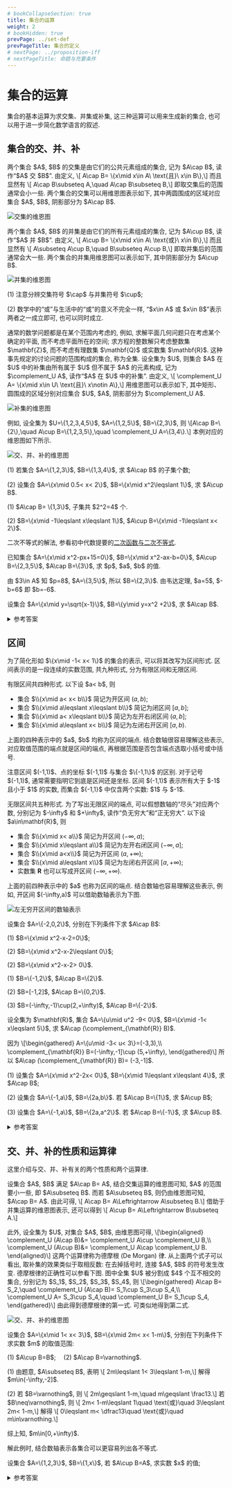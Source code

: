```yaml
---
# bookCollapseSection: true
title: 集合的运算
weight: 2
# bookHidden: true
prevPage: ../set-def
prevPageTitle: 集合的定义
# nextPage: ../proposition-iff
# nextPageTitle: 命题与充要条件
---
```


# 集合的运算

集合的基本运算为求交集、并集或补集, 这三种运算可以用来生成新的集合, 也可以用于进一步简化数学语言的叙述.

## 集合的交、并、补

<p>
两个集合 $A$, $B$ 的交集是由它们的公共元素组成的集合, 记为 $A\cap B$, 读作“$A$ 交 $B$”. 由定义, \[
    A\cap B= \{x\mid x\in A\ \text{且}\ x\in B\},\]
而且显然有 \[
    A\cap B\subseteq A,\quad A\cap B\subseteq B,\]
即取交集后的范围通常会小一些. 两个集合的交集可以用维恩图表示如下, 其中两圆围成的区域对应集合 $A$, $B$, 阴影部分为 $A\cap B$.
</p>
<img alt="交集的维恩图" src="/figs/2022/2022-08/2022-0821-1420.svg"></img>

<p>
两个集合 $A$, $B$ 的并集是由它们的所有元素组成的集合, 记为 $A\cup B$, 读作“$A$ 并 $B$”. 由定义, \[
    A\cup B= \{x\mid x\in A\ \text{或}\ x\in B\},\]
而且显然有 \[
    A\subseteq A\cup B,\quad B\subseteq A\cup B,\]
即取并集后的范围通常会大一些. 两个集合的并集用维恩图可以表示如下, 其中阴影部分为 $A\cup B$.
</p>
<img alt="并集的维恩图" src="/figs/2022/2022-08/2022-0821-1430.svg"></img>

<myremark>
    <p>(1) 注意分辨交集符号 $\cap$ 与并集符号 $\cup$;</p>
    <p>(2) 数学中的“或”与生活中的“或”的意义不完全一样, “$x\in A$ 或 $x\in B$”表示两者之一成立即可, 也可以同时成立.</p>
</myremark>

<p>
通常的数学问题都是在某个范围内考虑的, 例如, 求解平面几何问题只在考虑某个确定的平面, 而不考虑平面所在的空间; 求方程的整数解只考虑整数集 $\mathbf{Z}$, 而不考虑有理数集 $\mathbf{Q}$ 或实数集 $\mathbf{R}$. 这种事先规定的讨论问题的范围构成的集合, 称为全集. 设全集为 $U$, 则集合 $A$ 在 $U$ 中的补集由所有属于 $U$ 但不属于 $A$ 的元素构成, 记为 $\complement_U A$, 读作“$A$ 在 $U$ 中的补集”. 由定义, \[
    \complement_U A= \{x\mid x\in U\ \text{且}\ x\notin A\},\]
用维恩图可以表示如下, 其中矩形、圆围成的区域分别对应集合 $U$, $A$, 阴影部分为 $\complement_U A$.
</p>
<img alt="补集的维恩图" src="/figs/2022/2022-08/2022-0821-1530.svg"></img>

<p>
例如, 设全集为 $U=\{1,2,3,4,5\}$, $A=\{1,2,5\}$, $B=\{2,3\}$, 则
\[A\cap B=\{2\},\quad A\cup B=\{1,2,3,5\},\quad 
  \complement_U A=\{3,4\}.\]
本例对应的维恩图如下所示.
</p>
<img alt="交、并、补的维恩图" src="/figs/2022/2022-08/2022-0821-1540.svg"></img>


<myexample>
    <p>(1) 若集合 $A=\{1,2,3\}$, $B=\{1,3,4\}$, 求 $A\cap B$ 的子集个数;</p>
    <p>(2) 设集合 $A=\{x\mid 0.5< x< 2\}$, $B=\{x\mid x^2\leqslant 1\}$, 求 $A\cup B$.</p>
</myexample>

<mysolution>
    <p>(1) $A\cap B= \{1,3\}$, 子集共 $2^2=4$ 个.</p>
    <p>(2) $B=\{x\mid -1\leqslant x\leqslant 1\}$, $A\cup B=\{x\mid -1\leqslant x< 2\}$.</p>
</mysolution>

<myremark>
    <p>二次不等式的解法, 参看初中代数提要的<a href="../../ms-function/quadratic-function-inequality#二次不等式的解法">二次函数与二次不等式</a>.</p>
</myremark>

<myexample>
    <p> 已知集合 $A=\{x\mid x^2-px+15=0\}$, $B=\{x\mid x^2-ax-b=0\}$, $A\cup B=\{2,3,5\}$, $A\cap B=\{3\}$, 求 $p$, $a$, $b$ 的值.</p>
</myexample>

<mysolution>
    <p>由 $3\in A$ 知 $p=8$, $A=\{3,5\}$, 所以 $B=\{2,3\}$. 由韦达定理, $a=5$, $-b=6$ 即 $b=-6$.</p>
</mysolution>

<myexercise>
    <p>设集合 $A=\{x\mid y=\sqrt{x-1}\}$, $B=\{y\mid y=x^2 +2\}$, 求 $A\cap B$.</p>
</myexercise>

<details><summary>参考答案</summary>
    <p>$A=\{x\mid x\geqslant 1\}$, $B=\{x\mid x\geqslant 2\}$, 则 $A\cap B=\{x\mid x\geqslant 2\}$. (注意, $A$ 描述的是根号下 $x$ 的取值范围, $B$ 描述的是二次函数的取值范围.)</p>
</details>

## 区间

<p>
为了简化形如 $\{x\mid -1< x< 1\}$ 的集合的表示, 可以将其改写为区间形式. 区间表示的是一段连续的实数范围, 共九种形式, 分为有限区间和无限区间.
</p>

<p>
有限区间共四种形式. 以下设 $a< b$, 则
</p>

- 集合 $\\{x\mid a< x< b\\}$ 简记为开区间 $(a,b)$;
- 集合 $\\{x\mid a\leqslant x\leqslant b\\}$ 简记为闭区间 $[a,b]$;
- 集合 $\\{x\mid a< x\leqslant b\\}$ 简记为左开右闭区间 $(a,b]$;
- 集合 $\\{x\mid a\leqslant x< b\\}$ 简记为左闭右开区间 $[a,b)$.

<p>
上面的四种表示中的 $a$, $b$ 均称为区间的端点. 结合数轴很容易理解这些表示, 对应取值范围的端点就是区间的端点, 再根据范围是否包含端点选取小括号或中括号.
</p>

<myremark>
    <p>注意区间 $(-1,1)$、点的坐标 $(-1,1)$ 与集合 $\{-1,1\}$ 的区别. 对于记号 $(-1,1)$, 通常需要指明它到底是区间还是坐标. 区间 $(-1,1)$ 表示所有大于 $-1$ 且小于 $1$ 的实数, 而集合 ${-1,1}$ 中仅含两个实数: $1$ 与 $-1$.</p>
</myremark>

<p>
无限区间共五种形式. 为了写出无限区间的端点, 可以假想数轴的“尽头”对应两个数, 分别记为 $-\infty$ 和 $+\infty$, 读作“负无穷大”和“正无穷大”. 以下设 $a\in\mathbf{R}$, 则
</p>

- 集合 $\\{x\mid x< a\\}$ 简记为开区间 $(-\infty,a)$;
- 集合 $\\{x\mid x\leqslant a\\}$ 简记为左开右闭区间 $(-\infty,a]$;
- 集合 $\\{x\mid a<x\\}$ 简记为开区间 $(a,+\infty)$;
- 集合 $\\{x\mid a\leqslant x\\}$ 简记为左闭右开区间 $[a,+\infty)$;
- 实数集 $\mathbf{R}$ 也可以写成开区间 $(-\infty,+\infty)$.

<p>
上面的前四种表示中的 $a$ 也称为区间的端点. 结合数轴也容易理解这些表示, 例如, 开区间 $(-\infty,a)$ 可以借助数轴表示为下图.
</p>
<img alt="左无穷开区间的数轴表示" src="/figs/2022/2022-08/2022-0821-1620.svg"></img>


<myexample>
    <p>设集合 $A=\{-2,0,2\}$, 分别在下列条件下求 $A\cap B$:</p>
    <p>(1) $B=\{x\mid x^2-x-2=0\}$;</p>
    <p>(2) $B=\{x\mid x^2-x-2\leqslant 0\}$;</p>
    <p>(2) $B=\{x\mid x^2-x-2> 0\}$.</p>
</myexample>

<mysolution>
    <p>(1) $B=\{-1,2\}$, $A\cap B=\{2\}$.</p>
    <p>(2) $B=[-1,2]$, $A\cap B=\{0,2\}$.</p>
    <p>(3) $B=(-\infty,-1)\cup(2,+\infty)$, $A\cap B=\{-2\}$.</p>
</mysolution>

<myexample>
    <p>设全集为 $\mathbf{R}$, 集合 $A=\{u\mid u^2 -9< 0\}$, $B=\{x\mid -1< x\leqslant 5\}$, 求 $A\cap (\complement_{\mathbf{R}} B)$.</p>
</myexample>

<mysolution>
    <p>因为 \[\begin{gathered}
        A=\{u\mid -3< u< 3\}=(-3,3),\\
        \complement_{\mathbf{R}} B=(-\infty,-1]\cup (5,+\infty),
    \end{gathered}\]
    所以 $A\cap (\complement_{\mathbf{R}} B)= (-3,-1]$.</p>
</mysolution>

<myexercise>
    <p>(1) 设集合 $A=\{x\mid x^2-2x< 0\}$, $B=\{x\mid 1\leqslant x\leqslant 4\}$, 求 $A\cap B$;</p>
    <p>(2) 设集合 $A=\{-1,a\}$, $B=\{2a,b\}$. 若 $A\cap B=\{1\}$, 求 $A\cup B$;</p>
    <p>(3) 设集合 $A=\{-1,a\}$, $B=\{2a,a^2\}$. 若 $A\cap B=\{-1\}$, 求 $A\cup B$.</p>
    
</myexercise>

<details><summary>参考答案</summary>
    <p>(1) $A=(0,2)$, $A\cap B=[1,2)$.</p>
    <p>(2) \(1\in A\) 且 \(1\in B\), 则 \(a=1\), $A=\{-1,1\}$, $B=\{2,b\}$, 所以 $b=1$, $B=\{2,1\}$, 故 $A\cup B=\{-1,1,2\}$.</p>
    <p>(3) $-1\in B\Rightarrow 2a=-1$, $a=-\dfrac12$, 故 $A\cup B=\Big\{-1,-\dfrac12,\dfrac14\Big\}$.</p>
</details>

## 交、并、补的性质和运算律

<p>
这里介绍与交、并、补有关的两个性质和两个运算律.
</p>

<p>设集合 $A$, $B$ 满足 $A\cap B= A$, 结合交集运算的维恩图可知, $A$ 的范围要小一些, 即 $A\subseteq B$. 而若 $A\subseteq B$, 则仍由维恩图可知, $A\cap B= A$. 由此可得, \[
    A\cap B= A\Leftrightarrow A\subseteq B.\]
借助于并集运算的维恩图表示, 还可以得到 \[
    A\cup B= A\Leftrightarrow B\subseteq A.\]
</p>

<p>
此外, 设全集为 $U$, 对集合 $A$, $B$, 由维恩图可得, \[\begin{aligned}
    \complement_U (A\cap B)&= \complement_U A\cup \complement_U B,\\
    \complement_U (A\cup B)&= \complement_U A\cap \complement_U B.
\end{aligned}\]
这两个运算律称为德摩根 (De Morgan) 律. 从上面两个式子可以看出, 取补集的效果类似于取相反数: 在去掉括号时, 连接 $A$, $B$ 的符号发生改变. 德摩根律的正确性可以参看下图. 图中全集 $U$ 被分割成 $4$ 个互不相交的集合, 分别记为 $S_1$, $S_2$, $S_3$, $S_4$, 则 \[\begin{gathered}
    A\cap B= S_2,\quad \complement_U (A\cap B)= S_1\cup S_3\cup S_4,\\
    \complement_U A= S_3\cup S_4,\quad \complement_U B= S_1\cup S_4,
\end{gathered}\]
由此得到德摩根律的第一式. 可类似地得到第二式.
</p>
<img alt="交、并、补的维恩图" src="/figs/2022/2022-08/2022-0824-1940.svg"></img>

<myexample>
    <p>设集合 $A=\{x\mid 1< x< 3\}$, $B=\{x\mid 2m< x< 1-m\}$, 分别在下列条件下求实数 $m$ 的取值范围:</p>
    <p>(1) $A\cup B=B$;&emsp; (2) $A\cap B=\varnothing$.</p>
</myexample>

<mysolution>
    <p>(1) 由题意, $A\subseteq B$, 表明 \[
        2m\leqslant 1< 3\leqslant 1-m,\]
    解得 $m\in(-\infty,-2]$.</p>
    <p>(2) 若 $B=\varnothing$, 则 \[
        2m\geqslant 1-m,\quad m\geqslant \frac13.\]
    若 $B\neq\varnothing$, 则 \[
        2m< 1-m\leqslant 1\quad \text{或}\quad 3\leqslant 2m< 1-m,\]
    解得 \[
        0\leqslant m< \dfrac13\quad \text{或}\quad m\in\varnothing.\]</p>
    <p>综上知, $m\in[0,+\infty)$.</p>
</mysolution>

<myremark>
    <p>解此例时, 结合数轴表示各集合可以更容易列出各不等式.</p>
</myremark>

<myexercise>
    <p>设集合 $A=\{1,2,3\}$, $B=\{1,x\}$, 若 $A\cup B=A$, 求实数 $x$ 的值;</p>
</myexercise>

<details><summary>参考答案</summary>
    <p>\(B\subseteq A\), 则 \(x=2\) 或 \(3\).</p>
</details>

